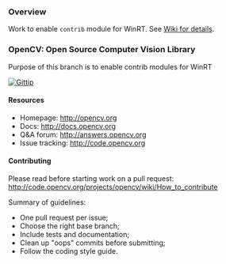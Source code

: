 ### Overview
Work to enable ```contrib``` module for WinRT. 
See [Wiki for details](https://github.com/MSOpenTech/opencv/wiki/Branches).

### OpenCV: Open Source Computer Vision Library

Purpose of this branch is to enable contrib modules for WinRT

[![Gittip](http://img.shields.io/gittip/OpenCV.png)](https://www.gittip.com/OpenCV/)

#### Resources

* Homepage: <http://opencv.org>
* Docs: <http://docs.opencv.org>
* Q&A forum: <http://answers.opencv.org>
* Issue tracking: <http://code.opencv.org>

#### Contributing

Please read before starting work on a pull request: <http://code.opencv.org/projects/opencv/wiki/How_to_contribute>

Summary of guidelines:

* One pull request per issue;
* Choose the right base branch;
* Include tests and documentation;
* Clean up "oops" commits before submitting;
* Follow the coding style guide.

